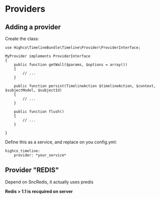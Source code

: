 # Providers

## Adding a provider

Create the class:

    use Highco\TimelineBundle\Timeline\Provider\ProviderInterface;

    MyProvider implements ProviderInterface
    {
        public function getWall($params, $options = array())
        {
            // ...
        }

        public function persist(TimelineAction $timelineAction, $context, $subjectModel, $subjectId)
        {
            // ...
        }

		public function flush()
		{
			// ...
		}

    }

Define this as a service, and replace on you config.yml:

    highco_timeline:
        provider: *your_service*

## Provider "REDIS"

Depend on SncRedis, it actually uses predis

**Redis > 1.1 is recquired on server**

